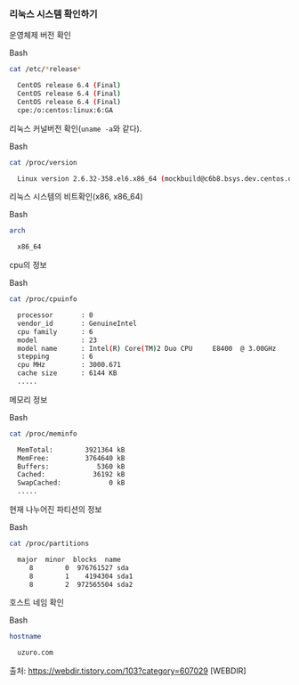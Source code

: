 ### 리눅스 시스템 확인하기

운영체제 버전 확인

Bash

```bash
cat /etc/*release*

  CentOS release 6.4 (Final)
  CentOS release 6.4 (Final)
  CentOS release 6.4 (Final)
  cpe:/o:centos:linux:6:GA
```

리눅스 커널버전 확인(`uname -a`와 같다). 

Bash

```bash
cat /proc/version

  Linux version 2.6.32-358.el6.x86_64 (mockbuild@c6b8.bsys.dev.centos.org) (gcc version 4.4.7 20120313 (Red Hat 4.4.7-3) (GCC) ) #1 SMP Fri Feb 22 00:31:26 UTC 2013
```

리눅스 시스템의 비트확인(x86, x86_64)

Bash

```bash
arch

  x86_64
```

cpu의 정보

Bash

```bash
cat /proc/cpuinfo

  processor       : 0
  vendor_id       : GenuineIntel
  cpu family      : 6
  model           : 23
  model name      : Intel(R) Core(TM)2 Duo CPU     E8400  @ 3.00GHz
  stepping        : 6
  cpu MHz         : 3000.671
  cache size      : 6144 KB
  .....
```

메모리 정보

Bash

```bash
cat /proc/meminfo

  MemTotal:        3921364 kB
  MemFree:         3764640 kB
  Buffers:            5360 kB
  Cached:            36192 kB
  SwapCached:            0 kB
  .....
```

현재 나누어진 파티션의 정보

Bash

```bash
cat /proc/partitions

  major  minor  blocks  name
     8        0  976761527 sda
     8        1    4194304 sda1
     8        2  972565504 sda2
```

호스트 네임 확인

Bash

```bash
hostname

  uzuro.com
```





출처: https://webdir.tistory.com/103?category=607029 [WEBDIR]